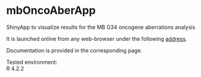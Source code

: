 # mbOncoAberApp
ShinyApp to visualize results for the MB G34 oncogene aberrations analysis

It is launched online from any web-browser under the following [address](https://kokonech.shinyapps.io/mbOncoAberrations/).

Documentation is provided in the corresponding page. 

Tested environment:  
R 4.2.2

